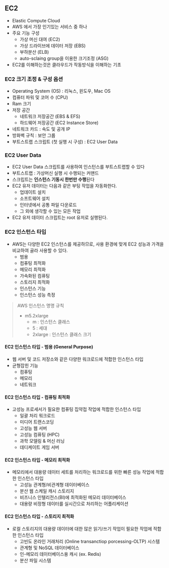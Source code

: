 ## EC2

- Elastic Compute Cloud
- AWS 에서 가장 인기있는 서비스 중 하나
- 주요 기능 구성
  - 가상 머신 대여 (EC2)
  - 가상 드라이브에 데이터 저장 (EBS)
  - 부하분산 (ELB)
  - auto-sclaing group을 이용한 크기조정 (ASG)
- EC2를 이해하는것은 클라우드가 작동방식을 이해하는 기초

### EC2 크기 조정 & 구성 옵션

- Operating System (OS) : 리눅스, 윈도우, Mac OS
- 컴퓨터 파워 및 코어 수 (CPU)
- Ram 크기
- 저장 공간
  - 네트워크 저장공간 (EBS & EFS)
  - 하드웨어 저장공간 (EC2 Instance Store)
- 네트워크 카드 : 속도 및 공개 IP
- 방화벽 규칙 : 보안 그룹
- 부트스트랩 스크립트 (첫 실행 시 구성) : EC2 User Data

### EC2 User Data

- EC2 User Data 스크립트를 사용하여 인스턴스를 부트스트랩할 수 있다
- 부트스트랩 : 가상머신 실행 시 수행되는 커맨드
- 스크립트는 **인스턴스 기동시 한번만 수행**된다
- EC2 유저 데이터는 다음과 같은 부팅 작업을 자동화한다.
  - 업데이트 설치
  - 소프트웨어 설치
  - 인터넷에서 공통 파일 다운로드
  - 그 외에 생각할 수 있는 모든 작업
- EC2 유저 데이터 스크립트는 root 유저로 실행된다.


### EC2 인스턴스 타입

- AWS는 다양한 EC2 인스턴스를 제공하므로, 사용 환경에 맞게 EC2 성능과 가격을 비교하여 골라 사용할 수 있다.
  - 범용
  - 컴퓨팅 최적화
  - 메모리 최적화
  - 가속화된 컴퓨팅
  - 스토리지 최적화
  - 인스턴스 기능
  - 인스턴스 성능 측정

> AWS 인스턴스 명명 규칙
> - m5.2xlarge
>   - m : 인스턴스 클래스
>   - 5 : 세대
>   - 2xlarge : 인스턴스 클래스 크기


#### EC2 인스턴스 타입 - 범용 (General Purpose)

- 웹 서버 및 코드 저장소와 같은 다양한 워크로드에 적합한 인스턴스 타입
- 균형잡힌 기능
  - 컴퓨팅
  - 메모리
  - 네트워크

#### EC2 인스턴스 타입 - 컴퓨팅 최적화

- 고성능 프로세서가 필요한 컴퓨팅 집약접 작업에 적합한 인스턴스 타입
  - 일괄 처리 워크로드
  - 미디어 트랜스코딩
  - 고성능 웹 서버
  - 고성능 컴퓨팅 (HPC)
  - 과학 모델링 & 머신 러닝
  - 데디케이트 게임 서버

#### EC2 인스턴스 타입 - 메모리 최적화

- 메모리에서 대용량 데이터 세트를 처리하는 워크로드를 위한 빠른 성능 작업에 적합한 인스턴스 타입
  - 고성능 관계형/비관계형 데이터베이스
  - 분산 웹 스케일 캐시 스토리지
  - 비즈니스 인텔리전스(BI)에 최적화된 메모리 데이터베이스
  - 대용량 비정형 데이터를 실시간으로 처리하는 어플리케이션

#### EC2 인스턴스 타입 - 스토리지 최적화

- 로컬 스토리지의 대용량 데이터에 대한 많은 읽기/쓰기 작업이 필요한 작업에 적합한 인스턴스 타입
  - 고빈도 온라인 거래처리 (Online transanctiop porcessing-OLTP) 시스템
  - 관계형 및 NoSQL 데이터베이스
  - 인-메모리 데이터베이스용 캐시 (ex. Redis)
  - 분산 파일 시스템

